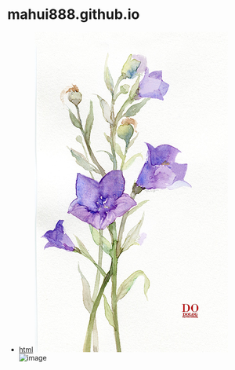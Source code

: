 # mahui888.github.io
* [html](mahui888.github.io/index1.html)
![image](0b348670998679df74d7247db0dda175.jpg)
![image](48-120P61A046.jpg)
